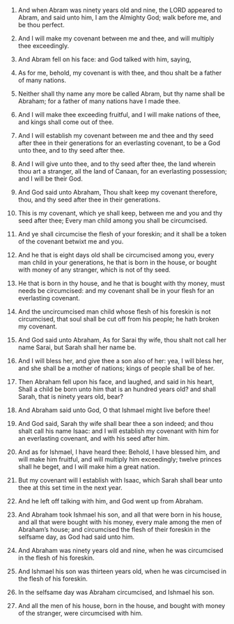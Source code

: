 1. And when Abram was ninety years old and nine, the LORD appeared
to Abram, and said unto him, I am the Almighty God; walk before me,
and be thou perfect.

2. And I will make my covenant between me and thee, and will
multiply thee exceedingly.

3. And Abram fell on his face: and God talked with him, saying,

4. As for me, behold, my covenant is with thee, and thou shalt be a
father of many nations.

5. Neither shall thy name any more be called Abram, but thy name
shall be Abraham; for a father of many nations have I made thee.

6. And I will make thee exceeding fruitful, and I will make nations
of thee, and kings shall come out of thee.

7. And I will establish my covenant between me and thee and thy seed
after thee in their generations for an everlasting covenant, to be a
God unto thee, and to thy seed after thee.

8. And I will give unto thee, and to thy seed after thee, the land
wherein thou art a stranger, all the land of Canaan, for an
everlasting possession; and I will be their God.

9. And God said unto Abraham, Thou shalt keep my covenant therefore,
thou, and thy seed after thee in their generations.

10. This is my covenant, which ye shall keep, between me and you and
thy seed after thee; Every man child among you shall be circumcised.

11. And ye shall circumcise the flesh of your foreskin; and it shall
be a token of the covenant betwixt me and you.

12. And he that is eight days old shall be circumcised among you,
every man child in your generations, he that is born in the house, or
bought with money of any stranger, which is not of thy seed.

13. He that is born in thy house, and he that is bought with thy
money, must needs be circumcised: and my covenant shall be in your
flesh for an everlasting covenant.

14. And the uncircumcised man child whose flesh of his foreskin is
not circumcised, that soul shall be cut off from his people; he hath
broken my covenant.

15. And God said unto Abraham, As for Sarai thy wife, thou shalt not
call her name Sarai, but Sarah shall her name be.

16. And I will bless her, and give thee a son also of her: yea, I
will bless her, and she shall be a mother of nations; kings of people
shall be of her.

17. Then Abraham fell upon his face, and laughed, and said in his
heart, Shall a child be born unto him that is an hundred years old?
and shall Sarah, that is ninety years old, bear?

18. And Abraham
said unto God, O that Ishmael might live before thee!

19. And God
said, Sarah thy wife shall bear thee a son indeed; and thou shalt call
his name Isaac: and I will establish my covenant with him for an
everlasting covenant, and with his seed after him.

20. And as for Ishmael, I have heard thee: Behold, I have blessed
him, and will make him fruitful, and will multiply him exceedingly;
twelve princes shall he beget, and I will make him a great nation.

21. But my covenant will I establish with Isaac, which Sarah shall
bear unto thee at this set time in the next year.

22. And he left off talking with him, and God went up from Abraham.

23. And Abraham took Ishmael his son, and all that were born in his
house, and all that were bought with his money, every male among the
men of Abraham’s house; and circumcised the flesh of their foreskin in
the selfsame day, as God had said unto him.

24. And Abraham was ninety years old and nine, when he was
circumcised in the flesh of his foreskin.

25. And Ishmael his son was thirteen years old, when he was
circumcised in the flesh of his foreskin.

26. In the selfsame day was Abraham circumcised, and Ishmael his
son.

27. And all the men of his house, born in the house, and bought with
money of the stranger, were circumcised with him.